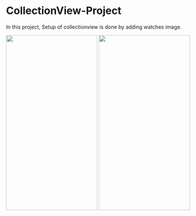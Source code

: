 # CollectionView-Project

In this project, Setup of collectionview is done by adding watches image. 


<p align = "center">
 <img src="https://user-images.githubusercontent.com/88314161/130114754-6c24e422-bfb3-458b-ac67-55dff87a844f.png" width="250" height="480" />
 <img src="https://user-images.githubusercontent.com/88314161/130114771-d09616d1-4f79-4abe-ad8b-132a82fb5133.png" width="250" height="480" />



